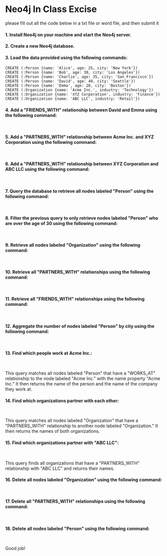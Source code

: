 # Neo4j In Class Excise
please fill out all the code below in a txt file or word file, and then submit it

#### 1. Install Neo4j on your machine and start the Neo4j server.

#### 2. Create a new Neo4j database.

#### 3. Load the data provided using the following commands:
```
CREATE (:Person {name: 'Alice', age: 25, city: 'New York'})
CREATE (:Person {name: 'Bob', age: 30, city: 'Los Angeles'})
CREATE (:Person {name: 'Charlie', age: 35, city: 'San Francisco'})
CREATE (:Person {name: 'David', age: 40, city: 'Seattle'})
CREATE (:Person {name: 'Emma', age: 20, city: 'Boston'})
CREATE (:Organization {name: 'Acme Inc.', industry: 'Technology'})
CREATE (:Organization {name: 'XYZ Corporation', industry: 'Finance'})
CREATE (:Organization {name: 'ABC LLC', industry: 'Retail'})
```

#### 4. Add a "FRIENDS_WITH" relationship between David and Emma using the following command:
```
 
```

#### 5. Add a "PARTNERS_WITH" relationship between Acme Inc. and XYZ Corporation using the following command:
```
 
```

#### 6. Add a "PARTNERS_WITH" relationship between XYZ Corporation and ABC LLC using the following command:
```
 
```

#### 7. Query the database to retrieve all nodes labeled "Person" using the following command:
```
 
```

#### 8. Filter the previous query to only retrieve nodes labeled "Person" who are over the age of 30 using the following command:
```
 
```

#### 9. Retrieve all nodes labeled "Organization" using the following command:
```
 
```

#### 10. Retrieve all "PARTNERS_WITH" relationships using the following command:
```
 
```

#### 11. Retrieve all "FRIENDS_WITH" relationships using the following command:
```
 
```

#### 12. Aggregate the number of nodes labeled "Person" by city using the following command:
```
 
```

#### 13. Find which people work at Acme Inc.:
```css
 
```
This query matches all nodes labeled "Person" that have a "WORKS_AT" relationship to the node labeled "Acme Inc." with the name property "Acme Inc." It then returns the name of the person and the name of the company they work at.

#### 14. Find which organizations partner with each other:
```less
 

```
This query matches all nodes labeled "Organization" that have a "PARTNERS_WITH" relationship to another node labeled "Organization." It then returns the names of both organizations.


#### 15.  Find which organizations partner with "ABC LLC":
```css
 

```
This query finds all organizations that have a "PARTNERS_WITH" relationship with "ABC LLC" and returns their names.

#### 16.  Delete all nodes labeled "Organization" using the following command:
```
 
```

#### 17. Delete all "PARTNERS_WITH" relationships using the following command:
```
 
```
#### 18. Delete all nodes labeled "Person" using the following command:
```
 
```
Good job!
